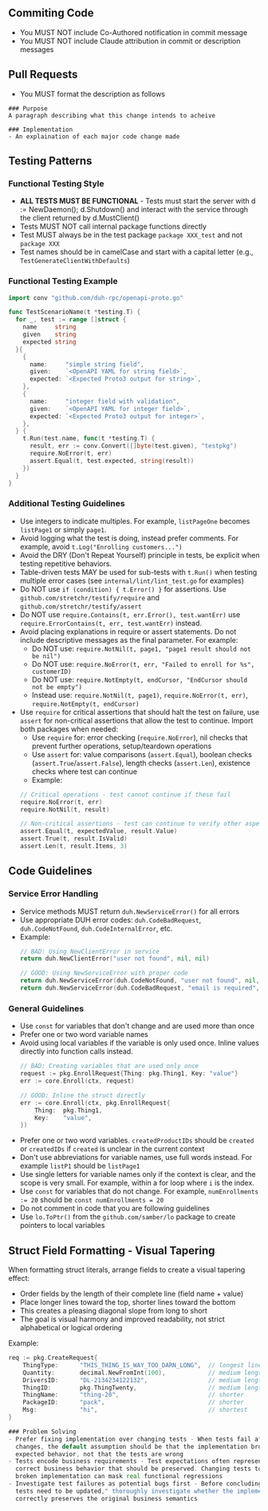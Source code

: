 ## Commiting Code
- You MUST NOT include Co-Authored notification in commit message
- You MUST NOT include Claude attribution in commit or description messages

## Pull Requests
- You MUST format the description as follows
```
### Purpose
A paragraph describing what this change intends to acheive

### Implementation
- An explaination of each major code change made
```

## Testing Patterns

### Functional Testing Style
- **ALL TESTS MUST BE FUNCTIONAL** - Tests must start the server with d := NewDaemon(); d.Shutdown() 
    and interact with the service through the client returned by d.MustClient()
- Tests MUST NOT call internal package functions directly
- Test MUST always be in the test package `package XXX_test` and not `package XXX`
- Test names should be in camelCase and start with a capital letter (e.g., `TestGenerateClientWithDefaults`)

### Functional Testing Example
```go
import conv "github.com/duh-rpc/openapi-proto.go"

func TestScenarioName(t *testing.T) {
  for _, test := range []struct {
    name     string
    given    string
    expected string
  }{
    {
      name:     "simple string field",
      given:    `<OpenAPI YAML for string field>`,
      expected: `<Expected Proto3 output for string>`,
    },
    {
      name:     "integer field with validation",
      given:    `<OpenAPI YAML for integer field>`,
      expected: `<Expected Proto3 output for integer>`,
    },
  } {
    t.Run(test.name, func(t *testing.T) {
      result, err := conv.Convert([]byte(test.given), "testpkg")
      require.NoError(t, err)
      assert.Equal(t, test.expected, string(result))
    })
  }
}
```

### Additional Testing Guidelines
- Use integers to indicate multiples. For example, `listPageOne` becomes `listPage1` or simply `page1`.
- Avoid logging what the test is doing, instead prefer comments. For example, avoid `t.Log("Enrolling customers...")`
- Avoid the DRY (Don't Repeat Yourself) principle in tests, be explicit when testing repetitive behaviors.
- Table-driven tests MAY be used for sub-tests with `t.Run()` when testing multiple error cases (see `internal/lint/lint_test.go` for examples)
- Do NOT use `if (condition) { t.Error() }` for assertions. Use `github.com/stretchr/testify/require` and `github.com/stretchr/testify/assert`
- Do NOT use `require.Contains(t, err.Error(), test.wantErr)` use
  `require.ErrorContains(t, err, test.wantErr)` instead.
- Avoid placing explanations in require or assert statements. Do not include descriptive messages as the final parameter. For example:
    - Do NOT use: `require.NotNil(t, page1, "page1 result should not be nil")`
    - Do NOT use: `require.NoError(t, err, "Failed to enroll for %s", customerID)`
    - Do NOT use: `require.NotEmpty(t, endCursor, "EndCursor should not be empty")`
    - Instead use: `require.NotNil(t, page1)`, `require.NoError(t, err)`, `require.NotEmpty(t, endCursor)`
- Use `require` for critical assertions that should halt the test on failure, use `assert` for non-critical assertions that allow the test to continue. Import both packages when needed:
    - Use `require` for: error checking (`require.NoError`), nil checks that prevent further operations, setup/teardown operations
    - Use `assert` for: value comparisons (`assert.Equal`), boolean checks (`assert.True`/`assert.False`), length checks (`assert.Len`), existence checks where test can continue
    - Example:
    ```go
    // Critical operations - test cannot continue if these fail
    require.NoError(t, err)
    require.NotNil(t, result)

    // Non-critical assertions - test can continue to verify other aspects
    assert.Equal(t, expectedValue, result.Value)
    assert.True(t, result.IsValid)
    assert.Len(t, result.Items, 3)
    ```

## Code Guidelines

### Service Error Handling
- Service methods MUST return `duh.NewServiceError()` for all errors
- Use appropriate DUH error codes: `duh.CodeBadRequest`, `duh.CodeNotFound`, `duh.CodeInternalError`, etc.
- Example:
    ```go
    // BAD: Using NewClientError in service
    return duh.NewClientError("user not found", nil, nil)

    // GOOD: Using NewServiceError with proper code
    return duh.NewServiceError(duh.CodeNotFound, "user not found", nil, nil)
    return duh.NewServiceError(duh.CodeBadRequest, "email is required", nil, nil)
    ```

### General Guidelines
- Use `const` for variables that don't change and are used more than once
- Prefer one or two word variable names
- Avoid using local variables if the variable is only used once. Inline values directly into function calls instead.
    ```go
    // BAD: Creating variables that are used only once
    request := pkg.EnrollRequest{Thing: pkg.Thing1, Key: "value"}
    err := core.Enroll(ctx, request)

    // GOOD: Inline the struct directly
    err := core.Enroll(ctx, pkg.EnrollRequest{
        Thing:  pkg.Thing1,
        Key:    "value",
    })
    ```
- Prefer one or two word variables. `createdProductIDs` should be `created` or `createdIDs` if `created` is unclear in the current context
- Don't use abbreviations for variable names, use full words instead. For example `listP1` should be `listPage1`
- Use single letters for variable names only if the context is clear, and the scope is very small. For example, within a for loop where `i` is the index.
- Use `const` for variables that do not change. For example, `numEnrollments := 20` should be `const numEnrollments = 20`
- Do not comment in code that you are following guidelines
- Use `lo.ToPtr()` from the `github.com/samber/lo` package to create pointers to local variables

## Struct Field Formatting - Visual Tapering
When formatting struct literals, arrange fields to create a visual tapering effect:
- Order fields by the length of their complete line (field name + value)
- Place longer lines toward the top, shorter lines toward the bottom
- This creates a pleasing diagonal slope from long to short
- The goal is visual harmony and improved readability, not strict alphabetical or logical ordering

Example:
```go
req := pkg.CreateRequest{
    ThingType:      "THIS_THING_IS_WAY_TOO_DARN_LONG",  // longest line
    Quantity:       decimal.NewFromInt(100),            // medium length
    DriversID:      "DL-2134234122132",                 // medium length
    ThingID:        pkg.ThingTwenty,                    // medium length
    ThingName:      "thing-20",                         // shorter
    PackageID:      "pack",                             // shorter
    Msg:            "hi",                               // shortest
}

### Problem Solving
- Prefer fixing implementation over changing tests - When tests fail after code
  changes, the default assumption should be that the implementation broke
  expected behavior, not that the tests are wrong
- Tests encode business requirements - Test expectations often represent the
  correct business behavior that should be preserved. Changing tests to match
  broken implementation can mask real functional regressions
- Investigate test failures as potential bugs first - Before concluding "the
  tests need to be updated," thoroughly investigate whether the implementation
  correctly preserves the original business semantics
